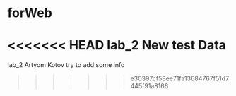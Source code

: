 # forWeb
<<<<<<< HEAD
lab_2 
New test Data
=======
lab_2
Artyom Kotov
try to add some info
>>>>>>> e30397cf58ee71fa13684767f51d7445f91a8166
